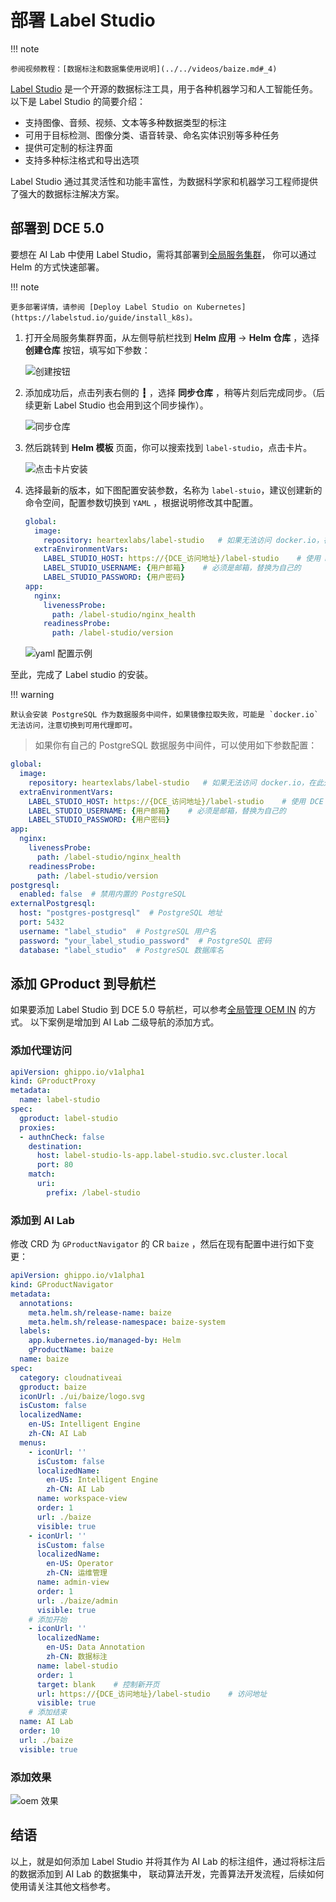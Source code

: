 # 部署 Label Studio

!!! note

    参阅视频教程：[数据标注和数据集使用说明](../../videos/baize.md#_4)

[Label Studio](https://labelstud.io/) 是一个开源的数据标注工具，用于各种机器学习和人工智能任务。
以下是 Label Studio 的简要介绍：

- 支持图像、音频、视频、文本等多种数据类型的标注
- 可用于目标检测、图像分类、语音转录、命名实体识别等多种任务
- 提供可定制的标注界面
- 支持多种标注格式和导出选项

Label Studio 通过其灵活性和功能丰富性，为数据科学家和机器学习工程师提供了强大的数据标注解决方案。

## 部署到 DCE 5.0

要想在 AI Lab 中使用 Label Studio，需将其部署到[全局服务集群](../../kpanda/user-guide/clusters/cluster-role.md#_2)，
你可以通过 Helm 的方式快速部署。

!!! note

    更多部署详情，请参阅 [Deploy Label Studio on Kubernetes](https://labelstud.io/guide/install_k8s)。

1. 打开全局服务集群界面，从左侧导航栏找到 __Helm 应用__ -> __Helm 仓库__ ，选择 __创建仓库__ 按钮，填写如下参数：

    ![创建按钮](./images/lbs01.png)

1. 添加成功后，点击列表右侧的 __┇__ ，选择 __同步仓库__ ，稍等片刻后完成同步。（后续更新 Label Studio 也会用到这个同步操作）。

    ![同步仓库](./images/lbs02.png)

1. 然后跳转到 __Helm 模板__ 页面，你可以搜索找到 `label-studio`，点击卡片。

    ![点击卡片安装](./images/lbs03.png)

1. 选择最新的版本，如下图配置安装参数，名称为 `label-stuio`，建议创建新的命令空间，配置参数切换到 `YAML` ，根据说明修改其中配置。

    ```yaml
    global:
      image:
        repository: heartexlabs/label-studio   # 如果无法访问 docker.io，在此处配置代理地址
      extraEnvironmentVars:
        LABEL_STUDIO_HOST: https://{DCE_访问地址}/label-studio    # 使用 DCE 5.0 的登录地址，请参阅当前网页 URL
        LABEL_STUDIO_USERNAME: {用户邮箱}    # 必须是邮箱，替换为自己的
        LABEL_STUDIO_PASSWORD: {用户密码}    
    app:
      nginx:
        livenessProbe:
          path: /label-studio/nginx_health
        readinessProbe:
          path: /label-studio/version
    ```

    ![yaml 配置示例](./images/lbs04.png)

至此，完成了 Label studio 的安装。

!!! warning

    默认会安装 PostgreSQL 作为数据服务中间件，如果镜像拉取失败，可能是 `docker.io` 无法访问，注意切换到可用代理即可。

> 如果你有自己的 PostgreSQL 数据服务中间件，可以使用如下参数配置：

```yaml
global:
  image:
    repository: heartexlabs/label-studio   # 如果无法访问 docker.io，在此处配置代理地址
  extraEnvironmentVars:
    LABEL_STUDIO_HOST: https://{DCE_访问地址}/label-studio    # 使用 DCE 5.0 的登录地址，参阅当前网页 URL
    LABEL_STUDIO_USERNAME: {用户邮箱}    # 必须是邮箱，替换为自己的
    LABEL_STUDIO_PASSWORD: {用户密码}    
app:
  nginx:
    livenessProbe:
      path: /label-studio/nginx_health
    readinessProbe:
      path: /label-studio/version
postgresql:
  enabled: false  # 禁用内置的 PostgreSQL
externalPostgresql:
  host: "postgres-postgresql"  # PostgreSQL 地址
  port: 5432
  username: "label_studio"  # PostgreSQL 用户名
  password: "your_label_studio_password"  # PostgreSQL 密码
  database: "label_studio"  # PostgreSQL 数据库名
```

## 添加 GProduct 到导航栏

如果要添加 Label Studio 到 DCE 5.0 导航栏，可以参考[全局管理 OEM IN](../../ghippo/best-practice/oem/oem-in.md) 的方式。
以下案例是增加到 AI Lab 二级导航的添加方式。

### 添加代理访问

```yaml
apiVersion: ghippo.io/v1alpha1
kind: GProductProxy
metadata:
  name: label-studio
spec:
  gproduct: label-studio
  proxies:
  - authnCheck: false
    destination:
      host: label-studio-ls-app.label-studio.svc.cluster.local
      port: 80
    match:
      uri:
        prefix: /label-studio
```

### 添加到 AI Lab

修改 CRD 为 `GProductNavigator` 的 CR `baize` ，然后在现有配置中进行如下变更：

```yaml
apiVersion: ghippo.io/v1alpha1
kind: GProductNavigator
metadata:
  annotations:
    meta.helm.sh/release-name: baize
    meta.helm.sh/release-namespace: baize-system
  labels:
    app.kubernetes.io/managed-by: Helm
    gProductName: baize
  name: baize
spec:
  category: cloudnativeai
  gproduct: baize
  iconUrl: ./ui/baize/logo.svg
  isCustom: false
  localizedName:
    en-US: Intelligent Engine
    zh-CN: AI Lab
  menus:
    - iconUrl: ''
      isCustom: false
      localizedName:
        en-US: Intelligent Engine
        zh-CN: AI Lab
      name: workspace-view
      order: 1
      url: ./baize
      visible: true
    - iconUrl: ''
      isCustom: false
      localizedName:
        en-US: Operator
        zh-CN: 运维管理
      name: admin-view
      order: 1
      url: ./baize/admin
      visible: true
    # 添加开始
    - iconUrl: ''
      localizedName:
        en-US: Data Annotation
        zh-CN: 数据标注
      name: label-studio
      order: 1
      target: blank    # 控制新开页
      url: https://{DCE_访问地址}/label-studio    # 访问地址
      visible: true
    # 添加结束
  name: AI Lab
  order: 10
  url: ./baize
  visible: true
```

### 添加效果

![oem 效果](./images/lbs05.png)

## 结语

以上，就是如何添加 Label Studio 并将其作为 AI Lab 的标注组件，通过将标注后的数据添加到 AI Lab 的数据集中，
联动算法开发，完善算法开发流程，后续如何使用请关注其他文档参考。

